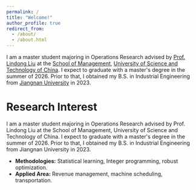 ```yaml
---
permalink: /
title: "Welcome!"
author_profile: true
redirect_from: 
  - /about/
  - /about.html
---
```


 I am a master student majoring in Operations Research advised by [Prof. Lindong Liu](https://sites.google.com/view/ldliu/home) at the [School of Management](https://en.business.ustc.edu.cn/main.htm), [University of Science and Technology of China](https://en.ustc.edu.cn/). I expect to graduate with a master's degree in the summer of 2026. Prior to that, I obtained my B.S. in Industrial Engineering from [Jiangnan University](https://english.jiangnan.edu.cn/) in 2023. 

Research Interest
======
 I am a master student majoring in Operations Research advised by Prof. Lindong Liu at the School of Management, University of Science and Technology of China. I expect to graduate with a master's degree in the summer of 2026. Prior to that, I obtained my B.S. in Industrial Engineering from Jiangnan University in 2023. 
* **Methodologies:** Statistical learning, Integer programming, robust optimization.
* **Applied Area:** Revenue management, machine scheduling, transportation.





